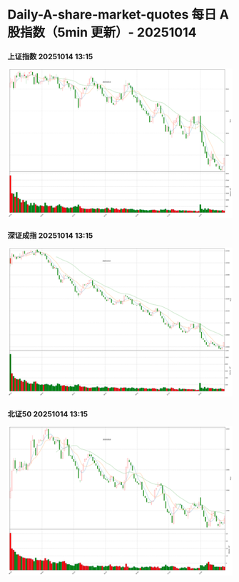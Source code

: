 
# Daily-A-share-market-quotes 每日 A 股指数（5min 更新）- 20251014

### 上证指数 20251014 13:15
![](./fig/2025/10/20251014-sh000001.png)

### 深证成指 20251014 13:15
![](./fig/2025/10/20251014-sz399001.png)

### 北证50 20251014 13:15
![](./fig/2025/10/20251014-bj899050.png)
